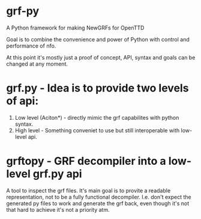 # grf-py
A Python framework for making NewGRFs for OpenTTD

Goal is to combine the convenience and power of Python with control and performance of nfo.

At this point it's mostly just a proof of concept, API, syntax and goals can be changed at any moment.


# grf.py - Idea is to provide two levels of api:

1) Low level (Aciton*) - directly mimic the grf capabilites with python syntax.
2) High level - Something conveniet to use but still interoperable with low-level api.

# grftopy - GRF decompiler into a low-level grf.py api

A tool to inspect the grf files. It's main goal is to provite a readable representation, not to be a fully functional decompiler. I.e. don't expect the generated py files to work and generate the grf back, even though it's not that hard to achieve it's not a priority atm.